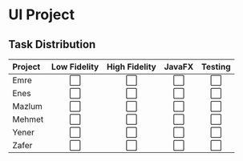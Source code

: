 # UI Project
## Task Distribution
| Project | Low Fidelity | High Fidelity | JavaFX | Testing
| :--- | :----: | :----: | :----: | :----:
| Emre | ⬜️ | ⬜️ | ⬜️ | ⬜️ |
| Enes | ⬜️ | ⬜️ | ⬜️ | ⬜️ |
| Mazlum | ⬜️ | ⬜️ | ⬜️ | ⬜️ |
| Mehmet | ⬜️ | ⬜️ | ⬜️ | ⬜️ |
| Yener | ⬜️ | ⬜️ | ⬜️ | ⬜️ |
| Zafer | ⬜️ | ⬜️ | ⬜️ | ⬜️ |
